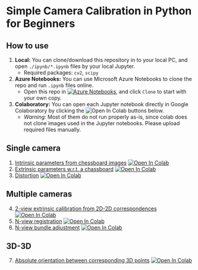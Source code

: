 # Simple Camera Calibration in Python for Beginners

## How to use

1. **Local:** You can clone/download this repository in to your local PC, and open `./ipynb/*.ipynb` files by your local Jupyter.
   * Required packages: `cv2`, `scipy`
2. **Azure Notebooks:** You can use Microsoft Azure Notebooks to clone the repo and run `.ipynb` files online.
   * Open this repo in [![Azure Notebooks](https://notebooks.azure.com/launch.svg)](https://notebooks.azure.com/nbhr/projects/pycalib), and click `Clone` to start with your own copy.
3. **Colaboratory:** You can open each Jupyter notebook directly in Google Colaboratory by clicking the ![Open In Colab](https://colab.research.google.com/assets/colab-badge.svg) buttons below.
   * *Warning:* Most of them do not run properly as-is, since colab does not clone images used in the Jupyter notebooks. Please upload required files manually.

## Single camera

1. [Intrinsic parameters from chessboard images](./ipynb/incalib.ipynb) [![Open In Colab](https://colab.research.google.com/assets/colab-badge.svg)](https://colab.research.google.com/github/nbhr/pycalib/blob/master/ipynb/incalib.ipynb)
2. [Extrinsic parameters w.r.t. a chassboard](./ipynb/excalib-chess.ipynb) [![Open In Colab](https://colab.research.google.com/assets/colab-badge.svg)](https://colab.research.google.com/github/nbhr/pycalib/blob/master/ipynb/excalib-chess.ipynb)
3. [Distortion](./ipynb/distortion.ipynb) [![Open In Colab](https://colab.research.google.com/assets/colab-badge.svg)](https://colab.research.google.com/github/nbhr/pycalib/blob/master/ipynb/distortion.ipynb)

## Multiple cameras

4. [2-view extrinsic calibration from 2D-2D correspondences](./ipynb/excalib-2d.ipynb) [![Open In Colab](https://colab.research.google.com/assets/colab-badge.svg)](https://colab.research.google.com/github/nbhr/pycalib/blob/master/ipynb/excalib-2d.ipynb)
5. [N-view registration](./ipynb/ncam_registration.ipynb) [![Open In Colab](https://colab.research.google.com/assets/colab-badge.svg)](https://colab.research.google.com/github/nbhr/pycalib/blob/master/ipynb/ncam_registration.ipynb)
6. [N-view bundle adjustment](./ipynb/ncam_ba.ipynb) [![Open In Colab](https://colab.research.google.com/assets/colab-badge.svg)](https://colab.research.google.com/github/nbhr/pycalib/blob/master/ipynb/ncam_ba.ipynb)


## 3D-3D

7. [Absolute orientation between corresponding 3D points](./ipynb/absolute_orientation.ipynb) [![Open In Colab](https://colab.research.google.com/assets/colab-badge.svg)](https://colab.research.google.com/github/nbhr/pycalib/blob/master/ipynb/absolute_orientation.ipynb)
